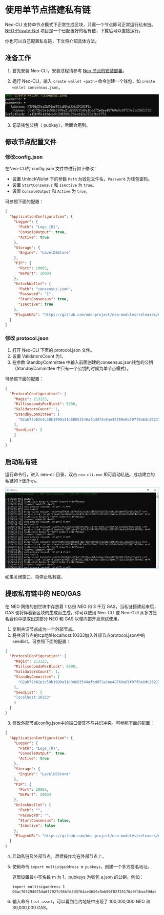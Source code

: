 # 使用单节点搭建私有链

Neo-CLI 支持单节点模式下正常生成区块，只需一个节点即可正常运行私有链。[NEO-Private-Net](https://github.com/chenzhitong/NEO-Private-Net) 项目是一个已配置好的私有链，下载后可以直接运行。

你也可以自己配置私有链，下文将介绍具体方法。

## 准备工作

1. 首先安装 Neo-CLI，安装过程请参考 [Neo 节点的安装部署](../../node/cli/setup.md)。

2. 运行 Neo-CLI，输入 `create wallet <path>` 命令创建一个钱包，如 `create wallet consensus.json`。

 ![](../assets/create-wallet.png)

3. 记录钱包公钥（ pubkey），后面会用到。

## 修改节点配置文件

### 修改config.json

在Neo-CLI的 config.json 文件中进行如下修改：

- 设置 UnlockWallet 下的参数 `Path` 为钱包文件名，`Password` 为钱包密码。
- 设置 `StartConsensus` 和 `IsActive` 为 `true`。
- 设置 `ConsoleOutput` 和 `Active`  为 `true`。

可参照下面的配置：

```json
{
  "ApplicationConfiguration": {
    "Logger": {
      "Path": "Logs_{0}",
      "ConsoleOutput": true,
      "Active": true
    },
    "Storage": {
      "Engine": "LevelDBStore"
    },
    "P2P": {
      "Port": 10003,
      "WsPort": 10004
    },
    "UnlockWallet": {
      "Path": "consensus.json",
      "Password": "1",
      "StartConsensus": true,
      "IsActive": true
    },
    "PluginURL": "https://github.com/neo-project/neo-modules/releases/download/v{1}/{0}.zip"
  }
}
```

### 修改 protocol.json

1. 打开 Neo-CLI 下面的 protocol.json 文件。
2. 设置 ValidatorsCount 为1。
3. 在参数 StandbyCommittee 中输入前面创建的consensus.json钱包的公钥（StandbyCommittee 中只有一个公钥的时候为单节点模式）。

可参照下面的配置：

```json
{
  "ProtocolConfiguration": {
    "Magic": 213123,
    "MillisecondsPerBlock": 5000,
    "ValidatorsCount": 1,
    "StandbyCommittee": [
      "02ab72b02e1c58b1999a31d88863548afbdd72e8ae48769e6bf07f0a8dc2621722"
    ],
    "SeedList": [
    ]
  }
}
```

## 启动私有链

运行命令行，进入 neo-cli 目录，双击 `neo-cli.exe` 即可启动私链。成功建立的私链如下图所示。

![](../assets/solo.png)

如果关闭窗口，将停止私有链。

## 提取私有链中的 NEO/GAS

在 NEO 网络的创世块中存放着 1 亿份 NEO 和 3 千万 GAS，当私链搭建起来后，GAS 也将伴着新区块的生成而生成。你可以使用 Neo-CLI 或 Neo-GUI 从多方签名合约中提取出这部分 NEO 和 GAS 以便内部开发测试使用。

1. 复制共识节点成为一个外部节点。
2. 将共识节点的tcp地址localhost:10333加入外部节点protocol.json中的seedlist。可参照下面的配置：

```json
{
  "ProtocolConfiguration": {
    "Magic": 213123,
    "MillisecondsPerBlock": 5000,
    "ValidatorsCount": 1,
    "StandbyCommittee": [
      "02ab72b02e1c58b1999a31d88863548afbdd72e8ae48769e6bf07f0a8dc2621722"
    ],
    "SeedList": [
    "localhost:10333"
    ]
  }
}
```
3. 修改外部节点config.json中的端口使其不与共识冲突。可参照下面的配置：

```json
{
  "ApplicationConfiguration": {
    "Logger": {
      "Path": "Logs_{0}",
      "ConsoleOutput": true,
      "Active": true
    },
    "Storage": {
      "Engine": "LevelDBStore"
    },
    "P2P": {
      "Port": 20003,
      "WsPort": 20004
    },
    "UnlockWallet": {
      "Path": "",
      "Password": "",
      "StartConsensus": false,
      "IsActive": false
    },
    "PluginURL": "https://github.com/neo-project/neo-modules/releases/download/v{1}/{0}.zip"
  }
}
```
4. 启动私链及外部节点，后续操作均在外部节点上。
5. 使用命令 `import multisigaddress m pubkeys`，创建一个多方签名地址。

   这里设置最小签名数 m 为 1，pubkeys 为钱包 a.json 的公钥。例如：

    ``` 
   import multisigaddress 1 03ac765294075da6f7927c96bfe3d3f64ae3680c5eb50f82f55170a9f1bea59dad
    ```

6. 输入命令 `list asset`，可以看到合约地址中出现了 100,000,000 NEO 和 30,000,000 GAS。

